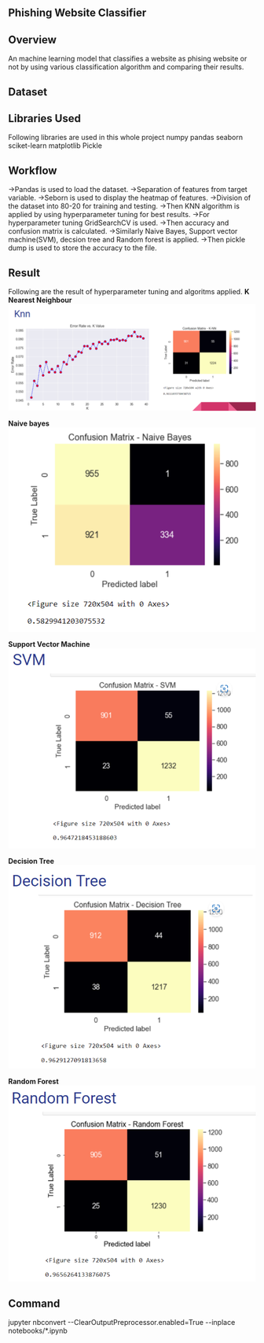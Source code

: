 ## **Phishing Website Classifier**

## **Overview**
An machine learning model that classifies a website as phising website or not by using various classification algorithm and comparing their results.

## **Dataset**

## **Libraries Used**
Following libraries are used in this whole project
numpy
pandas
seaborn
sciket-learn
matplotlib
Pickle
## **Workflow**
->Pandas is used to load the dataset.
->Separation of features from target variable.
->Seborn is used to display the heatmap of features.
->Division of the dataset into 80-20 for training and testing.
->Then KNN algorithm is applied by using hyperparameter tuning for best results.
->For hyperparameter tuning GridSearchCV is used.
->Then accuracy and confusion matrix is calculated.
->Similarly Naive Bayes, Support vector machine(SVM), decsion tree and Random forest is applied.
->Then pickle dump is used to store the accuracy to the file.
## **Result**
Following are the result of hyperparameter tuning and algoritms applied.
**K Nearest Neighbour**
<img src="results/KNN.png"/>

**Naive bayes**
<img src="results/NB.png"/>

**Support Vector Machine**
<img src="results/SVM.png"/>

**Decision Tree**
<img src="results/DT.png"/>

**Random Forest**   
<img src="results/RF.png"/>

## Command
jupyter nbconvert --ClearOutputPreprocessor.enabled=True --inplace notebooks/*.ipynb